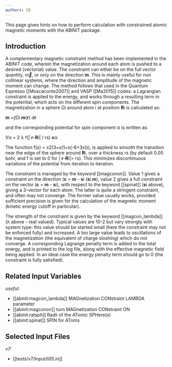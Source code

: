 ```yaml
---
authors: EB
---
```

<!--
This file is automatically generated by mksite.py. All changes will be lost.
Change the input yaml files or the python code
-->

This page gives hints on how to perform calculation with constrained atomic magnetic moments with the ABINIT package.

## Introduction

A complementary magnetic constraint method has been implemented in the ABINIT
code, wherein the magnetization around each atom is pushed to a desired
(vectorial) value. The constraint can either be on the full vector quantity,
$\vec{m}$, or only on the direction **m**. This is mainly useful for non
collinear systems, where the direction and amplitude of the magnetic moment
can change. The method follows that used in the Quantum Espresso
[[Moscaconte2007]] and VASP [[Ma2015]] codes: a Lagrangian constraint is
applied to the energy, and works through a resulting term in the potential,
which acts on the different spin components. The magnetization in a sphere Ωi
around atom i at position **R**i is calculated as:

**m** =∫Ωi **m**(**r**) d**r**

and the corresponding potential for spin component α is written as:

Vα = 2 λ f(| **r**-**R**i| / rs) **c**α

The function f(x) = x2(3+x(1+x(-6+3x))), is applied to smooth the transition
near the edge of the sphere around **R**i, over a thickness rs (by default
0.05 bohr, and f is set to 0 for | **r**-**R**i|> rs). This minimizes
discontinuous variations of the potential from iteration to iteration.

The constraint is managed by the keyword [[magconon]]. Value 1 gives a
constraint on the direction (**c** = **m** \- **s**i (**s**i.**m**), value 2
gives a full constraint on the vector (**c** = **m** \- **s**i), with respect
to the keyword [[spinat]] (**s**i above), giving a 3-vector for each atom. The
latter is quite a stringent constraint, and often may not converge. The former
value usually works, provided sufficient precision is given for the
calculation of the magnetic moment (kinetic energy cutoff in particular).

The strength of the constraint is given by the keyword [[magcon_lambda]] (λ
above - real valued). Typical values are 10-2 but vary strongly with system
type: this value should be started small (here the constraint may not be
enforced fully) and increased. A too large value leads to oscillations of the
magnetization (the equivalent of charge sloshing) which do not converge. A
corresponding Lagrange penalty term is added to the total energy, and is
printed to the log file, along with the effective magnetic field being
applied. In an ideal case the energy penalty term should go to 0 (the
constraint is fully satisfied).



## Related Input Variables

*useful:*

- [[abinit:magcon_lambda]]  MAGnetization CONstraint LAMBDA parameter
- [[abinit:magconon]]  turn MAGnetization CONstraint ON
- [[abinit:ratsph]]  Radii of the ATomic SPHere(s)
- [[abinit:spinat]]  SPIN for AToms
 

## Selected Input Files

*v7:*

- [[tests/v7/Input/t05.in]]
 

